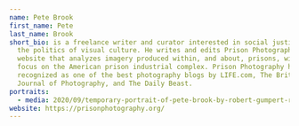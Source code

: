 ```yaml
---
name: Pete Brook
first_name: Pete
last_name: Brook
short_bio: is a freelance writer and curator interested in social justice and
  the politics of visual culture. He writes and edits Prison Photography a
  website that analyzes imagery produced within, and about, prisons, with a
  focus on the American prison industrial complex. Prison Photography has been
  recognized as one of the best photography blogs by LIFE.com, The British
  Journal of Photography, and The Daily Beast.
portraits:
  - media: 2020/09/temporary-portrait-of-pete-brook-by-robert-gumpert-replace
website: https://prisonphotography.org/
---
```

